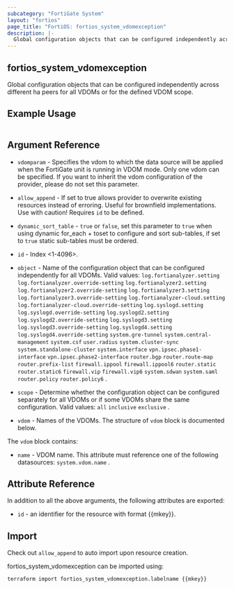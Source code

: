 ```yaml
---
subcategory: "FortiGate System"
layout: "fortios"
page_title: "FortiOS: fortios_system_vdomexception"
description: |-
  Global configuration objects that can be configured independently across different ha peers for all VDOMs or for the defined VDOM scope.
---
```


## fortios_system_vdomexception
Global configuration objects that can be configured independently across different ha peers for all VDOMs or for the defined VDOM scope.

## Example Usage

```hcl

```

## Argument Reference
* `vdomparam` - Specifies the vdom to which the data source will be applied when the FortiGate unit is running in VDOM mode. Only one vdom can be specified. If you want to inherit the vdom configuration of the provider, please do not set this parameter.
* `allow_append` - If set to true allows provider to overwrite existing resources instead of erroring. Useful for brownfield implementations. Use with caution! Requires `id` to be defined.
* `dynamic_sort_table` - `true` or `false`, set this parameter to `true` when using dynamic for_each + toset to configure and sort sub-tables, if set to `true` static sub-tables must be ordered.

* `id` - Index <1-4096>.
* `object` - Name of the configuration object that can be configured independently for all VDOMs. Valid values: `log.fortianalyzer.setting` `log.fortianalyzer.override-setting` `log.fortianalyzer2.setting` `log.fortianalyzer2.override-setting` `log.fortianalyzer3.setting` `log.fortianalyzer3.override-setting` `log.fortianalyzer-cloud.setting` `log.fortianalyzer-cloud.override-setting` `log.syslogd.setting` `log.syslogd.override-setting` `log.syslogd2.setting` `log.syslogd2.override-setting` `log.syslogd3.setting` `log.syslogd3.override-setting` `log.syslogd4.setting` `log.syslogd4.override-setting` `system.gre-tunnel` `system.central-management` `system.csf` `user.radius` `system.cluster-sync` `system.standalone-cluster` `system.interface` `vpn.ipsec.phase1-interface` `vpn.ipsec.phase2-interface` `router.bgp` `router.route-map` `router.prefix-list` `firewall.ippool` `firewall.ippool6` `router.static` `router.static6` `firewall.vip` `firewall.vip6` `system.sdwan` `system.saml` `router.policy` `router.policy6` .
* `scope` - Determine whether the configuration object can be configured separately for all VDOMs or if some VDOMs share the same configuration. Valid values: `all` `inclusive` `exclusive` .
* `vdom` - Names of the VDOMs. The structure of `vdom` block is documented below.

The `vdom` block contains:

* `name` - VDOM name. This attribute must reference one of the following datasources: `system.vdom.name` .

## Attribute Reference

In addition to all the above arguments, the following attributes are exported:
* `id` - an identifier for the resource with format {{mkey}}.

## Import

Check out `allow_append` to auto import upon resource creation.

fortios_system_vdomexception can be imported using:
```sh
terraform import fortios_system_vdomexception.labelname {{mkey}}
```
